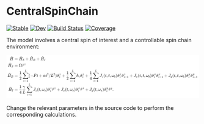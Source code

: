 # CentralSpinChain

[![Stable](https://img.shields.io/badge/docs-stable-blue.svg)](https://lovemy569.github.io/CentralSpinChain.jl/stable/)
[![Dev](https://img.shields.io/badge/docs-dev-blue.svg)](https://lovemy569.github.io/CentralSpinChain.jl/dev/)
[![Build Status](https://github.com/lovemy569/CentralSpinChain.jl/actions/workflows/CI.yml/badge.svg?branch=main)](https://github.com/lovemy569/CentralSpinChain.jl/actions/workflows/CI.yml?query=branch%3Amain)
[![Coverage](https://codecov.io/gh/lovemy569/CentralSpinChain.jl/branch/main/graph/badge.svg)](https://codecov.io/gh/lovemy569/CentralSpinChain.jl)

The model involves a central spin of interest and a controllable spin chain environment:

<div align="center">
    <img src="./docs/model.png" alt="model" width="600"/>
</div>

Change the relevant parameters in the source code to perform the corresponding calculations.
